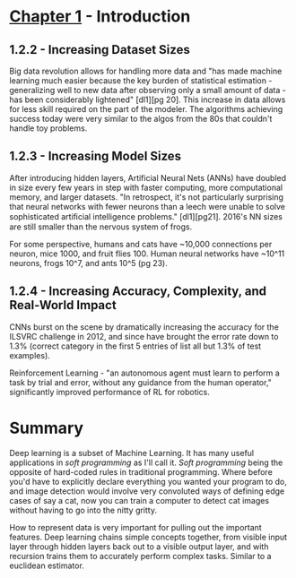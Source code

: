 # [Chapter 1][dl1] - Introduction

## 1.2.2 - Increasing Dataset Sizes
Big data revolution allows for handling more data and "has made machine learning much easier because the key burden of statistical estimation - generalizing well to new data after observing only a small amount of data - has been considerably lightened" [dl1][pg 20]. This increase in data allows for less skill required on the part of the modeler. The algorithms achieving success today were very similar to the algos from the 80s that couldn't handle toy problems.

## 1.2.3 - Increasing Model Sizes
After introducing hidden layers, Artificial Neural Nets (ANNs) have doubled in size every few years in step with faster computing, more computational memory, and larger datasets. "In retrospect, it's not particularly surprising that neural networks with fewer neurons than a leech were unable to solve sophisticated artiﬁcial intelligence problems." [dl1][pg21]. 2016's NN sizes are still smaller than the nervous system of frogs. 

For some perspective, humans and cats have \~10,000 connections per neuron, mice 1000, and fruit flies 100. Human neural networks have \~10^11 neurons, frogs 10^7, and ants 10^5 (pg 23).

## 1.2.4 - Increasing Accuracy, Complexity, and Real-World Impact
CNNs burst on the scene by dramatically increasing the accuracy for the ILSVRC challenge in 2012, and since have brought the error rate down to 1.3% (correct category in the first 5 entries of list all but 1.3% of test examples).

Reinforcement Learning - "an autonomous agent must learn to perform a task by trial and error, without any guidance from the human operator," significantly improved performance of RL for robotics.

# Summary
Deep learning is a subset of Machine Learning. It has many useful applications in _soft programming_ as I'll call it. _Soft programming_ being the opposite of hard-coded rules in traditional programming. Where before you'd have to explicitly declare everything you wanted your program to do, and image detection would involve very convoluted ways of defining edge cases of say a cat, now you can train a computer to detect cat images without having to go into the nitty gritty.

How to represent data is very important for pulling out the important features. Deep learning chains simple concepts together, from visible input layer through hidden layers back out to a visible output layer, and with recursion trains them to accurately perform complex tasks. Similar to a euclidean estimator.


[dl1]: https://www.deeplearningbook.org/contents/intro.html 'chapter 1'